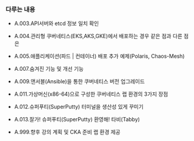 ### 다루는 내용 
- A.003.API서버와 etcd 정보 일치 확인
- A.004.관리형 쿠버네티스(EKS,AKS,GKE)에서 배포하는 경우 같은 점과 다른 점은
- A.005.애플리케이션(파드 | 컨테이너) 배포 추가 예제(Polaris, Chaos-Mesh)
- A.007.숨겨진 기능 및 개선 기능
- A.009.앤서블(Ansible)을 통한 쿠버네티스 버전 업그레이드
- A.011.가상머신(x86-64)으로 구성한 쿠버네티스 랩 환경의 3가지 장점
- A.012.슈퍼푸티(SuperPutty) 터미널을 생산성 있게 꾸미기
- A.013.잘가! 슈퍼푸티(SuperPutty) 환영해! 타비(Tabby) 

- A.999.향후 강의 계획 및 CKA 준비 랩 환경 제공
